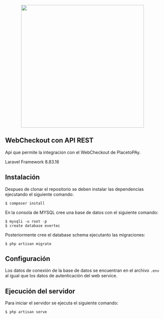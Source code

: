 <p align="center"><a href="https://laravel.com" target="_blank"><img src="https://raw.githubusercontent.com/laravel/art/master/logo-lockup/5%20SVG/2%20CMYK/1%20Full%20Color/laravel-logolockup-cmyk-red.svg" width="400"></a></p>


## WebCheckout con API REST

Api que permite la integracion con el WebCheckout de PlacetoPAy.

Laravel Framework 8.83.16

## Instalación

Despues de clonar el repositorio se deben instalar las dependencias ejecutando el siguiente comando:


    $ composer install
    
En la consola de MYSQL cree una base de datos con el siguiente comando:


    $ mysqli -u root -p
    $ create database evertec

Posteriormente cree el database schema ejecutanto las migraciones:

    $ php artisan migrate


## Configuración

Los datos de conexión de la base de datos se encuentran en el archivo `.env` al igual que los datos de autenticación del web service.


## Ejecución del servidor

Para iniciar el servidor se ejecuta el siguiente comando:


    $ php artisan serve

